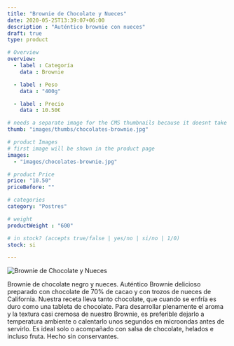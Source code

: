 ```yaml
---
title: "Brownie de Chocolate y Nueces"
date: 2020-05-25T13:39:07+06:00
description : "Auténtico brownie con nueces"
draft: true
type: product

# Overview
overview:
  - label : Categoría
    data : Brownie

  - label : Peso
    data : "400g"

  - label : Precio
    data : 10.50€

# needs a separate image for the CMS thumbnails because it doesnt take arrays (slideshow images)
thumb: "images/thumbs/chocolates-brownie.jpg"

# product Images
# first image will be shown in the product page
images:
  - "images/chocolates-brownie.jpg"

# product Price
price: "10.50"
priceBefore: ""

# categories
category: "Postres"

# weight
productWeight : "600"

# in stock? (accepts true/false | yes/no | si/no | 1/0)
stock: si

---
```

![Brownie de Chocolate y Nueces](/images/chocolates-brownie.jpg "Brownie de Chocolate y Nueces")

Brownie de chocolate negro y nueces. Auténtico Brownie delicioso preparado con chocolate de 70% de cacao y con trozos de nueces de California. Nuestra receta lleva tanto chocolate, que cuando se enfría es duro como una tableta de chocolate. Para desarrollar plenamente el aroma y la textura casi cremosa de nuestro Brownie, es preferible dejarlo a temperatura ambiente o calentarlo unos segundos en microondas antes de servirlo. Es ideal solo o acompañado con salsa de chocolate, helados e incluso fruta. Hecho sin conservantes.
